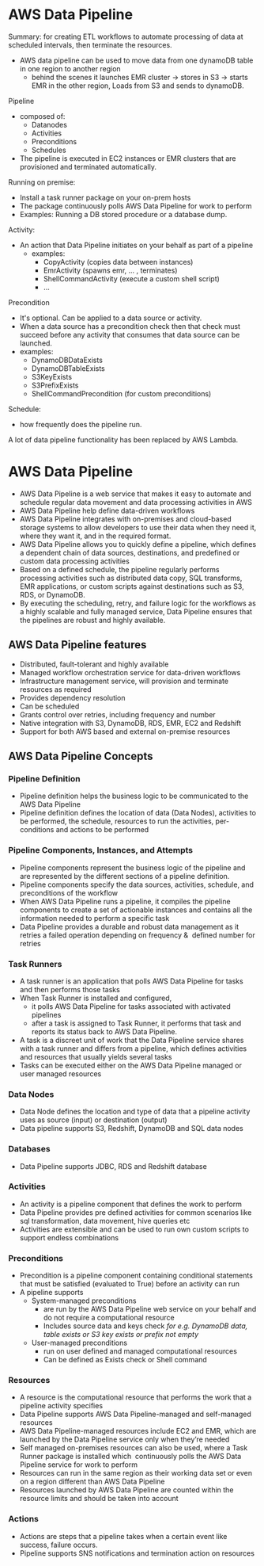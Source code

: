 # AWS Data Pipeline

Summary: for creating ETL workflows to automate processing of data at scheduled intervals, then terminate the resources.

* AWS data pipeline can be used to move data from one dynamoDB table in one region to another region
  * behind the scenes it launches EMR cluster -&gt; stores in S3 -&gt; starts EMR in the other region, Loads from S3 and sends to dynamoDB.

Pipeline

* composed of:
  * Datanodes
  * Activities
  * Preconditions
  * Schedules
* The pipeline is executed in EC2 instances or EMR clusters that are provisioned and terminated automatically.

Running on premise:

* Install a task runner package on your on-prem hosts
* The package continuously polls AWS Data Pipeline for work to perform
* Examples: Running a DB stored procedure or a database dump.

Activity:

* An action that Data Pipeline initiates on your behalf as part of a pipeline
  * examples:
    * CopyActivity \(copies data between instances\)
    * EmrActivity \(spawns emr, ... , terminates\)
    * ShellCommandActivity \(execute a custom shell script\)
    * ...

Precondition

* It's optional. Can be applied to a data source or activity.
* When a data source has a precondition check then that check must succeed before any activity that consumes that data source can be launched.
* examples:
  * DynamoDBDataExists
  * DynamoDBTableExists
  * S3KeyExists
  * S3PrefixExists
  * ShellCommandPrecondition \(for custom preconditions\)

Schedule:

* how frequently does the pipeline run.

A lot of data pipeline functionality has been replaced by AWS Lambda.





# AWS Data Pipeline

* AWS Data Pipeline is a web service that makes it easy to automate and schedule regular data movement and data processing activities in AWS
* AWS Data Pipeline help define data-driven workflows
* AWS Data Pipeline integrates with on-premises and cloud-based storage systems to allow developers to use their data when they need it, where they want it, and in the required format.
* AWS Data Pipeline allows you to quickly define a pipeline, which defines a dependent chain of data sources, destinations, and predefined or custom data processing activities
* Based on a defined schedule, the pipeline regularly performs processing activities such as distributed data copy, SQL transforms, EMR applications, or custom scripts against destinations such as S3, RDS, or DynamoDB.
* By executing the scheduling, retry, and failure logic for the workflows as a highly scalable and fully managed service, Data Pipeline ensures that the pipelines are robust and highly available.

## AWS Data Pipeline features

* Distributed, fault-tolerant and highly available
* Managed workflow orchestration service for data-driven workflows
* Infrastructure management service, will provision and terminate resources as required
* Provides dependency resolution
* Can be scheduled
* Grants control over retries, including frequency and number
* Native integration with S3, DynamoDB, RDS, EMR, EC2 and Redshift
* Support for both AWS based and external on-premise resources

## AWS Data Pipeline Concepts

### Pipeline Definition

* Pipeline definition helps the business logic to be communicated to the AWS Data Pipeline
* Pipeline definition defines the location of data \(Data Nodes\), activities to be performed, the schedule, resources to run the activities, per-conditions and actions to be performed

### Pipeline Components, Instances, and Attempts

* Pipeline components represent the business logic of the pipeline and are represented by the different sections of a pipeline definition.
* Pipeline components specify the data sources, activities, schedule, and preconditions of the workflow
* When AWS Data Pipeline runs a pipeline, it compiles the pipeline components to create a set of actionable instances and contains all the information needed to perform a specific task
* Data Pipeline provides a durable and robust data management as it retries a failed operation depending on frequency 
  &
   defined number for retries

### Task Runners

* A task runner is an application that polls AWS Data Pipeline for tasks and then performs those tasks
* When Task Runner is installed and configured,
  * it polls AWS Data Pipeline for tasks associated with activated pipelines
  * after a task is assigned to Task Runner, it performs that task and reports its status back to AWS Data Pipeline.
* A task is a discreet unit of work that the Data Pipeline service shares with a task runner and differs from a pipeline, which defines activities and resources that usually yields several tasks
* Tasks can be executed either on the AWS Data Pipeline managed or user managed resources

### Data Nodes

* Data Node defines the location and type of data that a pipeline activity uses as source \(input\) or destination \(output\)
* Data pipeline supports S3, Redshift, DynamoDB and SQL data nodes

### Databases

* Data Pipeline supports JDBC, RDS and Redshift database

### Activities

* An activity is a pipeline component that defines the work to perform
* Data Pipeline provides pre defined activities for common scenarios like sql transformation, data movement, hive queries etc
* Activities are extensible and can be used to run own custom scripts to support endless combinations

### Preconditions

* Precondition is a pipeline component containing conditional statements that must be satisfied \(evaluated to True\) before an activity can run
* A pipeline supports
  * System-managed preconditions
    * are run by the AWS Data Pipeline web service on your behalf and do not require a computational resource
    * Includes source data and keys check
      _for e.g. DynamoDB data, table exists or S3 key exists or prefix not empty_
  * User-managed preconditions
    * run on user defined and managed computational resources
    * Can be defined as Exists check or Shell command

### Resources

* A resource is the computational resource that performs the work that a pipeline activity specifies
* Data Pipeline supports AWS Data Pipeline-managed and self-managed resources
* AWS Data Pipeline-managed resources include EC2 and EMR, which are launched by the Data Pipeline service only when they’re needed
* Self managed on-premises resources can also be used, where a Task Runner package is installed which  continuously polls the AWS Data Pipeline service for work to perform
* Resources can run in the same region as their working data set or even on a region different than AWS Data Pipeline
* Resources launched by AWS Data Pipeline are counted within the resource limits and should be taken into account

### Actions

* Actions are steps that a pipeline takes when a certain event like success, failure occurs.
* Pipeline supports SNS notifications and termination action on resources



